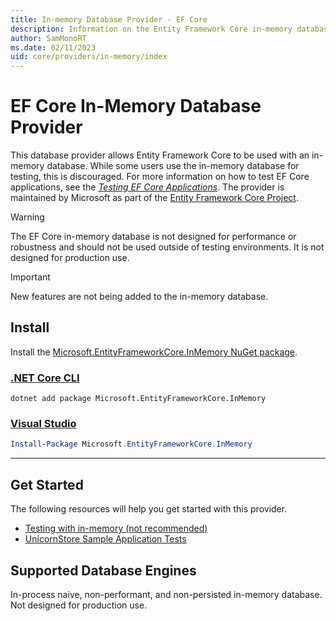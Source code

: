 ```yaml
---
title: In-memory Database Provider - EF Core
description: Information on the Entity Framework Core in-memory database provider
author: SamMonoRT
ms.date: 02/11/2023
uid: core/providers/in-memory/index
---
```

# EF Core In-Memory Database Provider

This database provider allows Entity Framework Core to be used with an in-memory database. While some users use the in-memory database for testing, this is discouraged. For more information on how to test EF Core applications, see the [_Testing EF Core Applications_](xref:core/testing/index). The provider is maintained by Microsoft as part of the [Entity Framework Core Project](https://github.com/dotnet/efcore).

> [!WARNING]
> The EF Core in-memory database is not designed for performance or robustness and should not be used outside of testing environments. It is not designed for production use.

> [!IMPORTANT]
> New features are not being added to the in-memory database.

## Install

Install the [Microsoft.EntityFrameworkCore.InMemory NuGet package](https://www.nuget.org/packages/Microsoft.EntityFrameworkCore.InMemory/).

### [.NET Core CLI](#tab/dotnet-core-cli)

```dotnetcli
dotnet add package Microsoft.EntityFrameworkCore.InMemory
```

### [Visual Studio](#tab/vs)

```powershell
Install-Package Microsoft.EntityFrameworkCore.InMemory
```

***

## Get Started

The following resources will help you get started with this provider.

* [Testing with in-memory (not recommended)](xref:core/testing/testing-without-the-database#inmemory-provider)
* [UnicornStore Sample Application Tests](https://github.com/rowanmiller/UnicornStore/blob/master/UnicornStore/src/UnicornStore.Tests/Controllers/ShippingControllerTests.cs)

## Supported Database Engines

In-process naive, non-performant, and non-persisted in-memory database. Not designed for production use.
